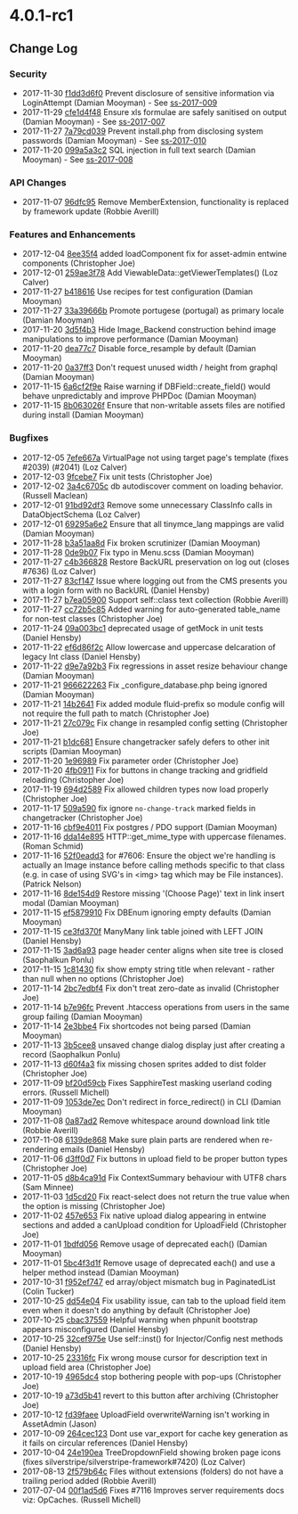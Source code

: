 # 4.0.1-rc1

<!--- Changes below this line will be automatically regenerated -->

## Change Log

### Security

 * 2017-11-30 [f1dd3d6f0]() Prevent disclosure of sensitive information via LoginAttempt (Damian Mooyman) - See [ss-2017-009](http://www.silverstripe.org/download/security-releases/ss-2017-009)
 * 2017-11-29 [cfe1d4f48]() Ensure xls formulae are safely sanitised on output (Damian Mooyman) - See [ss-2017-007](http://www.silverstripe.org/download/security-releases/ss-2017-007)
 * 2017-11-27 [7a79cd039]() Prevent install.php from disclosing system passwords (Damian Mooyman) - See [ss-2017-010](http://www.silverstripe.org/download/security-releases/ss-2017-010)
 * 2017-11-20 [099a5a3c2]() SQL injection in full text search (Damian Mooyman) - See [ss-2017-008](http://www.silverstripe.org/download/security-releases/ss-2017-008)

### API Changes

 * 2017-11-07 [96dfc95](https://github.com/silverstripe/silverstripe-versioned/commit/96dfc951c7bb76a112cb49af7f0aebf75bd29af4) Remove MemberExtension, functionality is replaced by framework update (Robbie Averill)

### Features and Enhancements

 * 2017-12-04 [8ee35f4](https://github.com/silverstripe/silverstripe-asset-admin/commit/8ee35f46cbc9ae96e7927af46ea7ca8f067e55e1) added loadComponent fix for asset-admin entwine components (Christopher Joe)
 * 2017-12-01 [259ae3f78]() Add ViewableData::getViewerTemplates() (Loz Calver)
 * 2017-11-27 [b418616](https://github.com/silverstripe/silverstripe-admin/commit/b4186162769cee0c4fe7ab2df50781241b4e17ad) Use recipes for test configuration (Damian Mooyman)
 * 2017-11-27 [33a39666b]() Promote portugese (portugal) as primary locale (Damian Mooyman)
 * 2017-11-20 [3d5f4b3](https://github.com/silverstripe/silverstripe-assets/commit/3d5f4b38952d3b4d9fbf3a53767a942065490a0d) Hide Image_Backend construction behind image manipulations to improve performance (Damian Mooyman)
 * 2017-11-20 [dea77c7](https://github.com/silverstripe/silverstripe-assets/commit/dea77c7792f9ee92f6c2ac600978c16cf7bf222c) Disable force_resample by default (Damian Mooyman)
 * 2017-11-20 [0a37ff3](https://github.com/silverstripe/silverstripe-asset-admin/commit/0a37ff30c0d747e89dbcbd1a2a42411392aeb118) Don't request unused width / height from graphql (Damian Mooyman)
 * 2017-11-15 [6a6cf2f9e]() Raise warning if DBField::create_field() would behave unpredictably and improve PHPDoc (Damian Mooyman)
 * 2017-11-15 [8b063026f]() Ensure that non-writable assets files are notified during install (Damian Mooyman)

### Bugfixes

 * 2017-12-05 [7efe667a](https://github.com/silverstripe/silverstripe-cms/commit/7efe667a487b4551dc21c0435b83cdced6290fc6) VirtualPage not using target page's template (fixes #2039) (#2041) (Loz Calver)
 * 2017-12-03 [9fcebe7](https://github.com/silverstripe/silverstripe-asset-admin/commit/9fcebe7f317d2bdc7c1371ec4b4f6f20f6687e02) Fix unit tests (Christopher Joe)
 * 2017-12-02 [3a4c6705c]() db autodiscover comment on loading behavior. (Russell Maclean)
 * 2017-12-01 [91bd92df3]() Remove some unnecessary ClassInfo calls in DataObjectSchema (Loz Calver)
 * 2017-12-01 [69295a6e2]() Ensure that all tinymce_lang mappings are valid (Damian Mooyman)
 * 2017-11-28 [b3a51aa8d]() Fix broken scrutinizer (Damian Mooyman)
 * 2017-11-28 [0de9b07](https://github.com/silverstripe/silverstripe-admin/commit/0de9b074fe6ac1e2d44c67b16f76fe3e01224131) Fix typo in Menu.scss (Damian Mooyman)
 * 2017-11-27 [c4b366828]() Restore BackURL preservation on log out (closes #7636) (Loz Calver)
 * 2017-11-27 [83cf147](https://github.com/silverstripe/silverstripe-admin/commit/83cf147649095f35ea6421a583153587c4afd8d9) Issue where logging out from the CMS presents you with a login form with no BackURL (Daniel Hensby)
 * 2017-11-27 [b7ea05900]() Support self::class text collection (Robbie Averill)
 * 2017-11-27 [cc72b5c85]() Added warning for auto-generated table_name for non-test classes (Christopher Joe)
 * 2017-11-24 [09a003bc1]() deprecated usage of getMock in unit tests (Daniel Hensby)
 * 2017-11-22 [ef6d86f2c]() Allow lowercase and uppercase delcaration of legacy Int class (Daniel Hensby)
 * 2017-11-22 [d9e7a92b3]() Fix regressions in asset resize behaviour change (Damian Mooyman)
 * 2017-11-21 [966622263]() Fix _configure_database.php being ignored (Damian Mooyman)
 * 2017-11-21 [14b2641](https://github.com/silverstripe/silverstripe-config/commit/14b2641d0e10641817c15f1cda183b046fb86232) Fix added module fluid-prefix so module config will not require the full path to match (Christopher Joe)
 * 2017-11-21 [27c079c](https://github.com/silverstripe/silverstripe-asset-admin/commit/27c079c307cb4d7ea4f0c176ad5105f37ecf3c27) Fix change in resampled config setting (Christopher Joe)
 * 2017-11-21 [b1dc681](https://github.com/silverstripe/silverstripe-admin/commit/b1dc681d369899b2205340d1522441d6ccce5d24) Ensure changetracker safely defers to other init scripts (Damian Mooyman)
 * 2017-11-20 [1e96989](https://github.com/silverstripe/silverstripe-config/commit/1e96989b99b108356ef349ce3a40f8681b71e925) Fix parameter order (Christopher Joe)
 * 2017-11-20 [4fb0911](https://github.com/silverstripe/silverstripe-admin/commit/4fb0911290506d63d61c5a285f6ad6102cd3384f) Fix for buttons in change tracking and gridfield reloading (Christopher Joe)
 * 2017-11-19 [694d2589](https://github.com/silverstripe/silverstripe-cms/commit/694d2589579f944ec714dac6aff7b888e5c42a96) Fix allowed children types now load properly (Christopher Joe)
 * 2017-11-17 [509a590](https://github.com/silverstripe/silverstripe-admin/commit/509a590362d815f7d680c14a747e09674b3651b4) fix ignore `no-change-track` marked fields in changetracker (Christopher Joe)
 * 2017-11-16 [cbf9e4011]() Fix postgres / PDO support (Damian Mooyman)
 * 2017-11-16 [dda14e895]() HTTP::get_mime_type with uppercase filenames. (Roman Schmid)
 * 2017-11-16 [52f0eadd3]() for #7606: Ensure the object we're handling is actually an Image instance before calling methods specific to that class (e.g. in case of using SVG's in &lt;img&gt; tag which may be File instances). (Patrick Nelson)
 * 2017-11-16 [8de154d9](https://github.com/silverstripe/silverstripe-cms/commit/8de154d92cc9b044824205216683c0a187d17e5b) Restore missing '(Choose Page)' text in link insert modal (Damian Mooyman)
 * 2017-11-15 [ef5879910]() Fix DBEnum ignoring empty defaults (Damian Mooyman)
 * 2017-11-15 [ce3fd370f]() ManyMany link table joined with LEFT JOIN (Daniel Hensby)
 * 2017-11-15 [3ad6a93](https://github.com/silverstripe/silverstripe-admin/commit/3ad6a937b8ae499f2f401c4cc1dd1193442f971e) page header center aligns when site tree is closed (Saophalkun Ponlu)
 * 2017-11-15 [1c81430](https://github.com/silverstripe/silverstripe-admin/commit/1c8143078048bc0bdd516aeefcb171ec527359f2) fix show empty string title when relevant - rather than null when no options (Christopher Joe)
 * 2017-11-14 [2bc7edbf4]() Fix don't treat zero-date as invalid (Christopher Joe)
 * 2017-11-14 [b7e96fc](https://github.com/silverstripe/silverstripe-assets/commit/b7e96fcf3e39777d75740468ee39c224318ec68d) Prevent .htaccess operations from users in the same group failing (Damian Mooyman)
 * 2017-11-14 [2e3bbe4](https://github.com/silverstripe/silverstripe-asset-admin/commit/2e3bbe437c5c7234a590c514c56b2c5674eaa051) Fix shortcodes not being parsed (Damian Mooyman)
 * 2017-11-13 [3b5cee8](https://github.com/silverstripe/silverstripe-admin/commit/3b5cee8135ed444dba05bf66676ecf90c4b220e3) unsaved change dialog display just after creating a record (Saophalkun Ponlu)
 * 2017-11-13 [d60f4a3](https://github.com/silverstripe/silverstripe-admin/commit/d60f4a30795a7d40d0b766bf62ed55c8291efe69) fix missing chosen sprites added to dist folder (Christopher Joe)
 * 2017-11-09 [bf20d59cb]() Fixes SapphireTest masking userland coding errors. (Russell Michell)
 * 2017-11-09 [1053de7ec]() Don't redirect in force_redirect() in CLI (Damian Mooyman)
 * 2017-11-08 [0a87ad2](https://github.com/silverstripe/silverstripe-assets/commit/0a87ad270214563e7a90338b0a090da28dce6e1a) Remove whitespace around download link title (Robbie Averill)
 * 2017-11-08 [6139de868]() Make sure plain parts are rendered when re-rendering emails (Daniel Hensby)
 * 2017-11-06 [d3ff0d7](https://github.com/silverstripe/silverstripe-asset-admin/commit/d3ff0d74d2d49a2294b40f532174351bdef58101) Fix buttons in upload field to be proper button types (Christopher Joe)
 * 2017-11-05 [d8b4ca91d]() Fix ContextSummary behaviour with UTF8 chars (Sam Minnee)
 * 2017-11-03 [1d5cd20](https://github.com/silverstripe/silverstripe-admin/commit/1d5cd20ac553278396600e848f5482633c96a52c) Fix react-select does not return the true value when the option is missing (Christopher Joe)
 * 2017-11-02 [457e653](https://github.com/silverstripe/silverstripe-asset-admin/commit/457e653867631d1fcec5676beb48ed01e05caaee) Fix native upload dialog appearing in entwine sections and added a canUpload condition for UploadField (Christopher Joe)
 * 2017-11-01 [1bdfd056](https://github.com/silverstripe/silverstripe-cms/commit/1bdfd056482f1ba2c682e683a3582c682ec3dbbe) Remove usage of deprecated each() (Damian Mooyman)
 * 2017-11-01 [5bc4f3d1f]() Remove usage of deprecated each() and use a helper method instead (Damian Mooyman)
 * 2017-10-31 [f952ef747]() ed array/object mismatch bug in PaginatedList (Colin Tucker)
 * 2017-10-25 [dd54e04](https://github.com/silverstripe/silverstripe-asset-admin/commit/dd54e04a4998ffb1968ab1e38423752f8e44b426) Fix usability issue, can tab to the upload field item even when it doesn't do anything by default (Christopher Joe)
 * 2017-10-25 [cbac37559]() Helpful warning when phpunit bootstrap appears misconfigured (Daniel Hensby)
 * 2017-10-25 [32cef975e]() Use self::inst() for Injector/Config nest methods (Daniel Hensby)
 * 2017-10-25 [23316fc](https://github.com/silverstripe/silverstripe-asset-admin/commit/23316fccf2e1da907251614f6aaf40f58a6427ac) Fix wrong mouse cursor for description text in upload field area (Christopher Joe)
 * 2017-10-19 [4965dc4](https://github.com/silverstripe/silverstripe-admin/commit/4965dc4fcb1cf650b1b4840f13e25aca39fd286f) stop bothering people with pop-ups (Christopher Joe)
 * 2017-10-19 [a73d5b41](https://github.com/silverstripe/silverstripe-cms/commit/a73d5b4177be445128a6fa42e20dd8df13eaf554) revert to this button after archiving (Christopher Joe)
 * 2017-10-12 [fd39faee](https://github.com/silverstripe/silverstripe-cms/commit/fd39faeefd5241cf96313e968142183de767c51b) UploadField overwriteWarning isn't working in AssetAdmin (Jason)
 * 2017-10-09 [264cec123]() Dont use var_export for cache key generation as it fails on circular references (Daniel Hensby)
 * 2017-10-04 [24e190ea](https://github.com/silverstripe/silverstripe-cms/commit/24e190ea8265d16445a3210f7b06de191e474004) TreeDropdownField showing broken page icons (fixes silverstripe/silverstripe-framework#7420) (Loz Calver)
 * 2017-08-13 [2f579b64c]() Files without extensions (folders) do not have a trailing period added (Robbie Averill)
 * 2017-07-04 [00f1ad5d6]() Fixes #7116 Improves server requirements docs viz: OpCaches. (Russell Michell)
